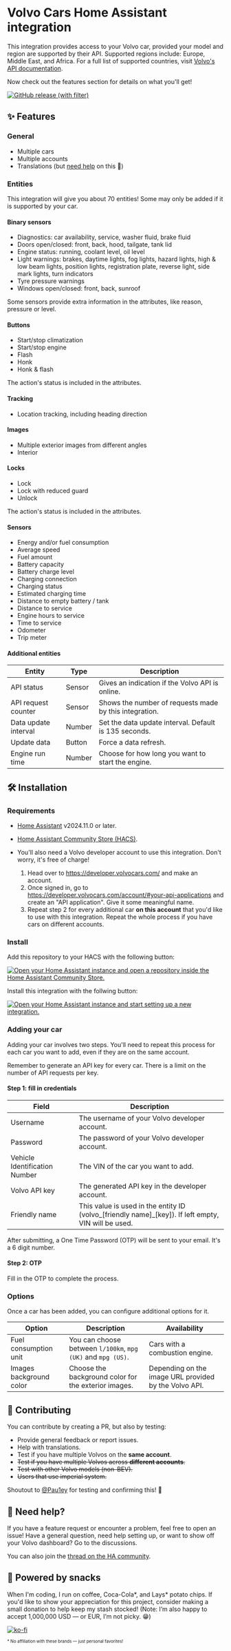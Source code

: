# Volvo Cars Home Assistant integration

This integration provides access to your Volvo car, provided your model and region are supported by their API. Supported regions include: Europe, Middle East, and Africa. For a full list of supported countries, visit [Volvo's API documentation](https://developer.volvocars.com/terms-and-conditions/apis-supported-locations/).

Now check out the features section for details on what you'll get!

[![GitHub release (with filter)][releases-shield]][releases]

## ✨ Features

### General

- Multiple cars
- Multiple accounts
- Translations (but [need help](#contributing) on this 🙏)

### Entities

This integration will give you about 70 entities! Some may only be added if it is supported by your car.

#### Binary sensors

- Diagnostics: car availability, service, washer fluid, brake fluid
- Doors open/closed: front, back, hood, tailgate, tank lid
- Engine status: running, coolant level, oil level
- Light warnings: brakes, daytime lights, fog lights, hazard lights, high & low beam lights, position lights, registration plate, reverse light, side mark lights, turn indicators
- Tyre pressure warnings
- Windows open/closed: front, back, sunroof

Some sensors provide extra information in the attributes, like reason, pressure or level.

#### Buttons

- Start/stop climatization
- Start/stop engine
- Flash
- Honk
- Honk & flash

The action's status is included in the attributes.

#### Tracking

- Location tracking, including heading direction

#### Images

- Multiple exterior images from different angles
- Interior

#### Locks

- Lock
- Lock with reduced guard
- Unlock

The action's status is included in the attributes.

#### Sensors

- Energy and/or fuel consumption
- Average speed
- Fuel amount
- Battery capacity
- Battery charge level
- Charging connection
- Charging status
- Estimated charging time
- Distance to empty battery / tank
- Distance to service
- Engine hours to service
- Time to service
- Odometer
- Trip meter

#### Additional entities

| Entity               | Type   | Description                                            |
| -------------------- | ------ | ------------------------------------------------------ |
| API status           | Sensor | Gives an indication if the Volvo API is online.        |
| API request counter  | Sensor | Shows the number of requests made by this integration. |
| Data update interval | Number | Set the data update interval. Default is 135 seconds.  |
| Update data          | Button | Force a data refresh.                                  |
| Engine run time      | Number | Choose for how long you want to start the engine.      |

## 🛠️ Installation

### Requirements

- [Home Assistant](https://www.home-assistant.io/) v2024.11.0 or later.

- [Home Assistant Community Store (HACS)](https://hacs.xyz/).

- You'll also need a Volvo developer account to use this integration. Don't worry, it's free of charge!

  1. Head over to https://developer.volvocars.com/ and make an account.
  2. Once signed in, go to https://developer.volvocars.com/account/#your-api-applications and create an "API application". Give it some meaningful name.
  3. Repeat step 2 for every additional car **on this account** that you'd like to use with this integration. Repeat the whole process if you have cars on different accounts.

### Install

Add this repository to your HACS with the following button:

[![Open your Home Assistant instance and open a repository inside the Home Assistant Community Store.](https://my.home-assistant.io/badges/hacs_repository.svg)](https://my.home-assistant.io/redirect/hacs_repository/?owner=thomasddn&repository=ha-volvo-cars&category=integration)

Install this integration with the follwing button:

[![Open your Home Assistant instance and start setting up a new integration.](https://my.home-assistant.io/badges/config_flow_start.svg)](https://my.home-assistant.io/redirect/config_flow_start/?domain=volvo_cars)

### Adding your car

Adding your car involves two steps. You'll need to repeat this process for each car you want to add, even if they are on the same account.

Remember to generate an API key for every car. There is a limit on the number of API requests per key.

#### Step 1: fill in credentials

| Field                         | Description                                                                                           |
| ----------------------------- | ----------------------------------------------------------------------------------------------------- |
| Username                      | The username of your Volvo developer account.                                                         |
| Password                      | The password of your Volvo developer account.                                                         |
| Vehicle Identification Number | The VIN of the car you want to add.                                                                   |
| Volvo API key                 | The generated API key in the developer account.                                                       |
| Friendly name                 | This value is used in the entity ID (volvo\_[friendly name]\_[key]). If left empty, VIN will be used. |

After submitting, a One Time Password (OTP) will be sent to your email. It's a 6 digit number.

#### Step 2: OTP

Fill in the OTP to complete the process.

<a name="contributing"></a>

### Options

Once a car has been added, you can configure additional options for it.

| Option                  | Description                                                  | Availability                                          |
| ----------------------- | ------------------------------------------------------------ | ----------------------------------------------------- |
| Fuel consumption unit   | You can choose between `l/100km`, `mpg (UK)` and `mpg (US)`. | Cars with a combustion engine.                        |
| Images background color | Choose the background color for the exterior images.         | Depending on the image URL provided by the Volvo API. |

## 🤝 Contributing

You can contribute by creating a PR, but also by testing:

- Provide general feedback or report issues.
- Help with translations.
- Test if you have multiple Volvos on the **same account**.
- ~~Test if you have multiple Volvos across **different accounts**.~~
- ~~Test with other Volvo models (non-BEV).~~
- ~~Users that use imperial system.~~

Shoutout to [@Pau1ey](https://github.com/Pau1ey) for testing and confirming this! 🤩

## 🛟 Need help?

If you have a feature request or encounter a problem, feel free to open an issue! Have a general question, need help setting up, or want to show off your Volvo dashboard? Go to the discussions.

You can also join the [thread on the HA community](https://community.home-assistant.io/t/volvo-cars-integration/796417/).

## 🥤 Powered by snacks

When I'm coding, I run on coffee, Coca-Cola*, and Lays* potato chips. If you'd like to show your appreciation for this project, consider making a small donation to help keep my stash stocked! (Note: I’m also happy to accept 1,000,000 USD — or EUR, I’m not picky. 😁)

[![ko-fi](https://ko-fi.com/img/githubbutton_sm.svg)](https://ko-fi.com/N4N7UZ6KN)

<sub><sub>\* No affiliation with these brands — just personal favorites!</sub></sub>

[releases-shield]: https://img.shields.io/github/v/release/thomasddn/ha-volvo-cars?style=flat-square
[releases]: https://github.com/thomasddn/ha-volvo-cars/releases
